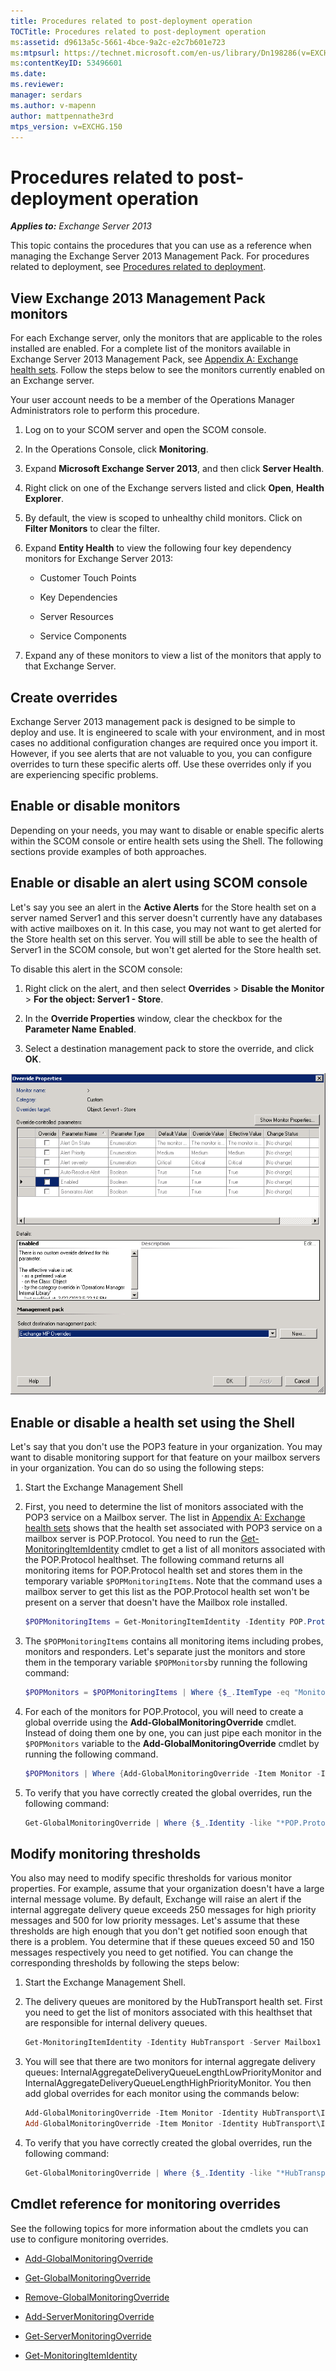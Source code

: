 ```yaml
---
title: Procedures related to post-deployment operation
TOCTitle: Procedures related to post-deployment operation
ms:assetid: d9613a5c-5661-4bce-9a2c-e2c7b601e723
ms:mtpsurl: https://technet.microsoft.com/en-us/library/Dn198286(v=EXCHG.150)
ms:contentKeyID: 53496601
ms.date: 
ms.reviewer: 
manager: serdars
ms.author: v-mapenn
author: mattpennathe3rd
mtps_version: v=EXCHG.150
---
```


# Procedures related to post-deployment operation

_**Applies to:** Exchange Server 2013_

This topic contains the procedures that you can use as a reference when managing the Exchange Server 2013 Management Pack. For procedures related to deployment, see [Procedures related to deployment](procedures-related-to-deployment.md).

## View Exchange 2013 Management Pack monitors

For each Exchange server, only the monitors that are applicable to the roles installed are enabled. For a complete list of the monitors available in Exchange Server 2013 Management Pack, see [Appendix A: Exchange health sets](appendix-a-exchange-health-sets.md). Follow the steps below to see the monitors currently enabled on an Exchange server.

Your user account needs to be a member of the Operations Manager Administrators role to perform this procedure.

1. Log on to your SCOM server and open the SCOM console.

2. In the Operations Console, click **Monitoring**.

3. Expand **Microsoft Exchange Server 2013**, and then click **Server Health**.

4. Right click on one of the Exchange servers listed and click **Open**, **Health Explorer**.

5. By default, the view is scoped to unhealthy child monitors. Click on **Filter Monitors** to clear the filter.

6. Expand **Entity Health** to view the following four key dependency monitors for Exchange Server 2013:

   - Customer Touch Points

   - Key Dependencies

   - Server Resources

   - Service Components

7. Expand any of these monitors to view a list of the monitors that apply to that Exchange Server.

## Create overrides

Exchange Server 2013 management pack is designed to be simple to deploy and use. It is engineered to scale with your environment, and in most cases no additional configuration changes are required once you import it. However, if you see alerts that are not valuable to you, you can configure overrides to turn these specific alerts off. Use these overrides only if you are experiencing specific problems.

## Enable or disable monitors

Depending on your needs, you may want to disable or enable specific alerts within the SCOM console or entire health sets using the Shell. The following sections provide examples of both approaches.

## Enable or disable an alert using SCOM console

Let's say you see an alert in the **Active Alerts** for the Store health set on a server named Server1 and this server doesn't currently have any databases with active mailboxes on it. In this case, you may not want to get alerted for the Store health set on this server. You will still be able to see the health of Server1 in the SCOM console, but won't get alerted for the Store health set.

To disable this alert in the SCOM console:

1. Right click on the alert, and then select **Overrides** \> **Disable the Monitor** \> **For the object: Server1 - Store**.

2. In the **Override Properties** window, clear the checkbox for the **Parameter Name** **Enabled**.

3. Select a destination management pack to store the override, and click **OK**.

![Disabling an alert in SCOM console](images/Dn198286.1c4f15b5-4978-4442-b26b-cc65ba577c9c(EXCHG.150).png "Disabling an alert in SCOM console")

## Enable or disable a health set using the Shell

Let's say that you don't use the POP3 feature in your organization. You may want to disable monitoring support for that feature on your mailbox servers in your organization. You can do so using the following steps:

1. Start the Exchange Management Shell

2. First, you need to determine the list of monitors associated with the POP3 service on a Mailbox server. The list in [Appendix A: Exchange health sets](appendix-a-exchange-health-sets.md) shows that the health set associated with POP3 service on a mailbox server is POP.Protocol. You need to run the [Get-MonitoringItemIdentity](https://technet.microsoft.com/en-us/library/jj218668\(v=exchg.150\)) cmdlet to get a list of all monitors associated with the POP.Protocol healthset. The following command returns all monitoring items for POP.Protocol health set and stores them in the temporary variable `$POPMonitoringItems`. Note that the command uses a mailbox server to get this list as the POP.Protocol health set won't be present on a server that doesn't have the Mailbox role installed.

   ```powershell
   $POPMonitoringItems = Get-MonitoringItemIdentity -Identity POP.Protocol -Server Mailbox1
   ```

3. The `$POPMonitoringItems` contains all monitoring items including probes, monitors and responders. Let's separate just the monitors and store them in the temporary variable `$POPMonitors`by running the following command:

   ```powershell
   $POPMonitors = $POPMonitoringItems | Where {$_.ItemType -eq "Monitor"}
   ```

4. For each of the monitors for POP.Protocol, you will need to create a global override using the **Add-GlobalMonitoringOverride** cmdlet. Instead of doing them one by one, you can just pipe each monitor in the `$POPMonitors` variable to the **Add-GlobalMonitoringOverride** cmdlet by running the following command.

   ```powershell
   $POPMonitors | Where {Add-GlobalMonitoringOverride -Item Monitor -Identity $($_.HealthSetName+"\"+$_.Name) -PropertyName Enabled -PropertyValue 0 -Duration 60
   ```

5. To verify that you have correctly created the global overrides, run the following command:

   ```powershell
   Get-GlobalMonitoringOverride | Where {$_.Identity -like "*POP.Protocol*"} | Format-Table Identity, ItemType, PropertyName, PropertyValue
   ```

## Modify monitoring thresholds

You also may need to modify specific thresholds for various monitor properties. For example, assume that your organization doesn't have a large internal message volume. By default, Exchange will raise an alert if the internal aggregate delivery queue exceeds 250 messages for high priority messages and 500 for low priority messages. Let's assume that these thresholds are high enough that you don't get notified soon enough that there is a problem. You determine that if these queues exceed 50 and 150 messages respectively you need to get notified. You can change the corresponding thresholds by following the steps below:

1. Start the Exchange Management Shell.

2. The delivery queues are monitored by the HubTransport health set. First you need to get the list of monitors associated with this healthset that are responsible for internal delivery queues.

   ```powershell
   Get-MonitoringItemIdentity -Identity HubTransport -Server Mailbox1 | Where {$_.Name -like "*InternalAggregateDeliveryQueue*" -and $_.ItemType -eq "Monitor"} | Format-Table Name
   ```

3. You will see that there are two monitors for internal aggregate delivery queues: InternalAggregateDeliveryQueueLengthLowPriorityMonitor and InternalAggregateDeliveryQueueLengthHighPriorityMonitor. You then add global overrides for each monitor using the commands below:

   ```powershell
   Add-GlobalMonitoringOverride -Item Monitor -Identity HubTransport\InternalAggregateDeliveryQueueLengthLowPriorityMonitor -PropertyName MonitoringThreshold -PropertyValue 150 -Duration 60
   Add-GlobalMonitoringOverride -Item Monitor -Identity HubTransport\InternalAggregateDeliveryQueueLengthHighPriorityMonitor -PropertyName MonitoringThreshold -PropertyValue 50 -Duration 60
   ```

4. To verify that you have correctly created the global overrides, run the following command:

   ```powershell
   Get-GlobalMonitoringOverride | Where {$_.Identity -like "*HubTransport*"} | Format-Table Identity, ItemType, PropertyName, PropertyValue
   ```

## Cmdlet reference for monitoring overrides

See the following topics for more information about the cmdlets you can use to configure monitoring overrides.

- [Add-GlobalMonitoringOverride](https://go.microsoft.com/fwlink/p/?linkid=272114)

- [Get-GlobalMonitoringOverride](https://go.microsoft.com/fwlink/p/?linkid=272115)

- [Remove-GlobalMonitoringOverride](https://go.microsoft.com/fwlink/?linkid=272116)

- [Add-ServerMonitoringOverride](https://go.microsoft.com/fwlink/p/?linkid=272117)

- [Get-ServerMonitoringOverride](https://go.microsoft.com/fwlink/p/?linkid=272118)

- [Get-MonitoringItemIdentity](https://technet.microsoft.com/en-us/library/jj218668\(v=exchg.150\))
